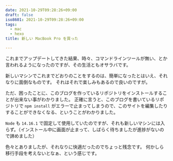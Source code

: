 ```yaml
---
date: 2021-10-29T09:28:26+09:00
draft: false
iso8601: 2021-10-29T09:28:26+09:00
tags:
  - mac
  - hexo
title: 新しい MacBook Pro を買った

---
```


これまでアップデートしてきた結果、時々、コマンドラインツールが無い、とか言われるようになったのですが、その生活ともオサラバです。

新しいマシンでこれまでどおりのことをするのは、簡単になったとはいえ、それなりに面倒なものです。
それはそれで楽しみもあるので良いのですが。

ただ、困ったことに、このブログを作っているリポジトリをインストールすることが出来ない事がわかりました。
正確に言うと、このブログを書いているリポジトリで `npm install` がエラーで止まってしまうので、このサイトを編集したりすることができなくなる、ということがわかりました。

`Node` も `14.16.1` で固定して使用していたのですが、それも新しいマシンには入らず。（インストール中に画面が止まって、しばらく待ちましたが進捗がないので諦めました）

色々とありましたが、それなりに快適だったのでちょっと残念です。
何かしら移行手段を考えないとなぁ、という感じです。
